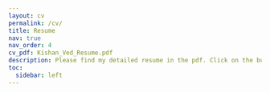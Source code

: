 ```yaml
---
layout: cv
permalink: /cv/
title: Resume
nav: true
nav_order: 4
cv_pdf: Kishan_Ved_Resume.pdf
description: Please find my detailed resume in the pdf. Click on the button alongside.
toc:
  sidebar: left
---
```

